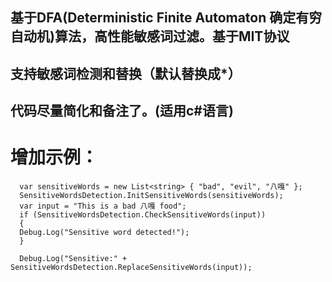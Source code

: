 ## 基于DFA(Deterministic Finite Automaton 确定有穷自动机)算法，高性能敏感词过滤。基于MIT协议
## 支持敏感词检测和替换（默认替换成*）
## 代码尽量简化和备注了。(适用c#语言)

# 增加示例：

      var sensitiveWords = new List<string> { "bad", "evil", "八嘎" };
      SensitiveWordsDetection.InitSensitiveWords(sensitiveWords);
      var input = "This is a bad 八嘎 food";
      if (SensitiveWordsDetection.CheckSensitiveWords(input))
      {
      Debug.Log("Sensitive word detected!");
      }

      Debug.Log("Sensitive:" + SensitiveWordsDetection.ReplaceSensitiveWords(input));
